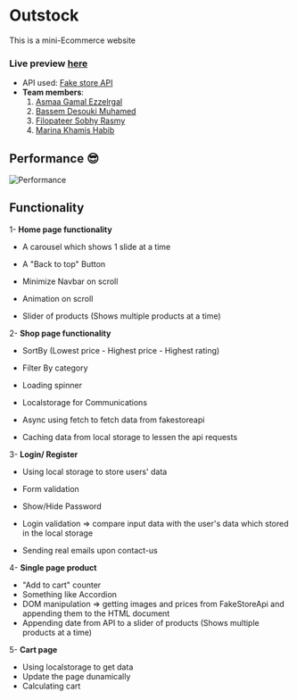 # Outstock

This is a mini-Ecommerce website
### Live preview [here](https://zen-booth-4e2d0b.netlify.app/)
- API used: [Fake store API](https://fakestoreapi.com/)
- **Team members**:
  1. [Asmaa Gamal Ezzelrgal](https://github.com/asmaafayed02)
  2. [Bassem Desouki Muhamed](https://github.com/Bassem612)
  3. [Filopateer Sobhy Rasmy](https://github.com/FilopateerRasmy)
  4. [Marina Khamis Habib](https://github.com/marinakhamis)

## Performance 😎


![Performance](https://user-images.githubusercontent.com/35566244/146556249-2a2d9236-4256-44cd-97f3-e071f1d4abe5.jpeg)



## Functionality

1- **Home page functionality**

- A carousel which shows 1 slide at a time

- A "Back to top" Button

- Minimize Navbar on scroll

- Animation on scroll

- Slider of products (Shows multiple products at a time)

2- **Shop page functionality**

- SortBy (Lowest price - Highest price - Highest rating)

- Filter By category

- Loading spinner

- Localstorage for Communications

- Async using fetch to fetch data from fakestoreapi

- Caching data from local storage to lessen the api requests

3- **Login/ Register**

- Using local storage to store users' data

- Form validation

- Show/Hide Password

- Login validation => compare input data with the user's data which stored in the local storage

- Sending real emails upon contact-us

4- **Single page product**

- "Add to cart" counter
- Something like Accordion
- DOM manipulation => getting images and prices from FakeStoreApi and appending them to the HTML document
- Appending date from API to a slider of products (Shows multiple products at a time)

5- **Cart page**

- Using localstorage to get data
- Update the page dunamically
- Calculating cart
